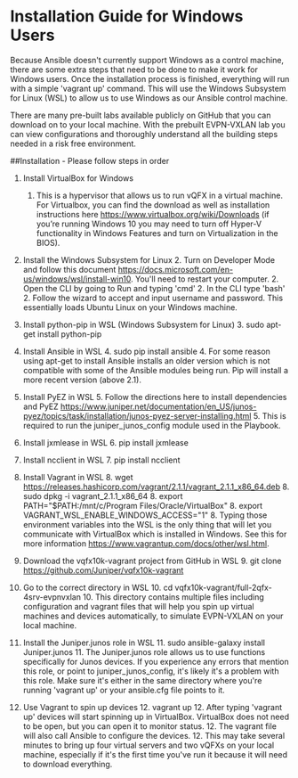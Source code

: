 # Installation Guide for Windows Users

Because Ansible doesn't currently support Windows as a control machine, there are some extra steps that need to be done to make it work for Windows users. Once the installation process is finished, everything will run with a simple 'vagrant up' command. This will use the Windows Subsystem for Linux (WSL) to allow us to use Windows as our Ansible control machine.

There are many pre-built labs available publicly on GitHub that you can download on to your local machine. With the prebuilt EVPN-VXLAN lab you can view configurations and thoroughly understand all the building steps needed in a risk free environment. 


##Installation - Please follow steps in order

1. Install VirtualBox for Windows
	1. This is a hypervisor that allows us to run vQFX in a virtual machine. For Virtualbox, you can find the download as well as installation instructions here https://www.virtualbox.org/wiki/Downloads (if you’re running Windows 10 you may need to turn off Hyper-V functionality in Windows Features and turn on Virtualization in the BIOS).
	
2. Install the Windows Subsystem for Linux
	2. Turn on Developer Mode and follow this document https://docs.microsoft.com/en-us/windows/wsl/install-win10. You'll need to restart your computer.
	2. Open the CLI by going to Run and typing 'cmd'
	2. In the CLI type 'bash'
	2. Follow the wizard to accept and input username and password. This essentially loads Ubuntu Linux on your Windows machine.
	
3. Install python-pip in WSL (Windows Subsystem for Linux)
	3. sudo apt-get install python-pip
	
4. Install Ansible in WSL
	4. sudo pip install ansible
	4. For some reason using apt-get to install Ansible installs an older version which is not compatible with some of the Ansible modules being run. Pip will install a more recent version (above 2.1).
	
5. Install PyEZ in WSL
	5. Follow the directions here to install dependencies and PyEZ https://www.juniper.net/documentation/en_US/junos-pyez/topics/task/installation/junos-pyez-server-installing.html
	5. This is required to run the juniper_junos_config module used in the Playbook.
	
6. Install jxmlease in WSL
	6. pip install jxmlease
	
7. Install ncclient in WSL
	7. pip install ncclient
	
8. Install Vagrant in WSL
	8. wget https://releases.hashicorp.com/vagrant/2.1.1/vagrant_2.1.1_x86_64.deb
	8. sudo dpkg -i vagrant_2.1.1_x86_64
	8. export PATH="$PATH:/mnt/c/Program Files/Oracle/VirtualBox"
	8. export VAGRANT_WSL_ENABLE_WINDOWS_ACCESS="1"
	8. Typing those environment variables into the WSL is the only thing that will let you communicate with VirtualBox which is installed in Windows. See this for more information https://www.vagrantup.com/docs/other/wsl.html.
	
9. Download the vqfx10k-vagrant project from GitHub in WSL
	9. git clone https://github.com/Juniper/vqfx10k-vagrant
	
	
10. Go to the correct directory in WSL
	10. cd vqfx10k-vagrant/full-2qfx-4srv-evpnvxlan
	10. This directory contains multiple files including configuration and vagrant files that will help you spin up virtual machines and devices automatically, to simulate EVPN-VXLAN on your local machine.
	
11. Install the Juniper.junos role in WSL
	11. sudo ansible-galaxy install Juniper.junos
	11. The Juniper.junos role allows us to use functions specifically for Junos devices. If you experience any errors that mention this role, or point to juniper_junos_config, it's likely it's a problem with this role. Make sure it's either in the same directory where you're running 'vagrant up' or your ansible.cfg file points to it.
	
12. Use Vagrant to spin up devices
	12. vagrant up
	12. After typing 'vagrant up' devices will start spinning up in VirtualBox. VirtualBox does not need to be open, but you can open it to monitor status.
	12. The vagrant file will also call Ansible to configure the devices. 
	12. This may take several minutes to bring up four virtual servers and two vQFXs on your local machine, especially if it's the first time you've run it because it will need to download everything.

	


